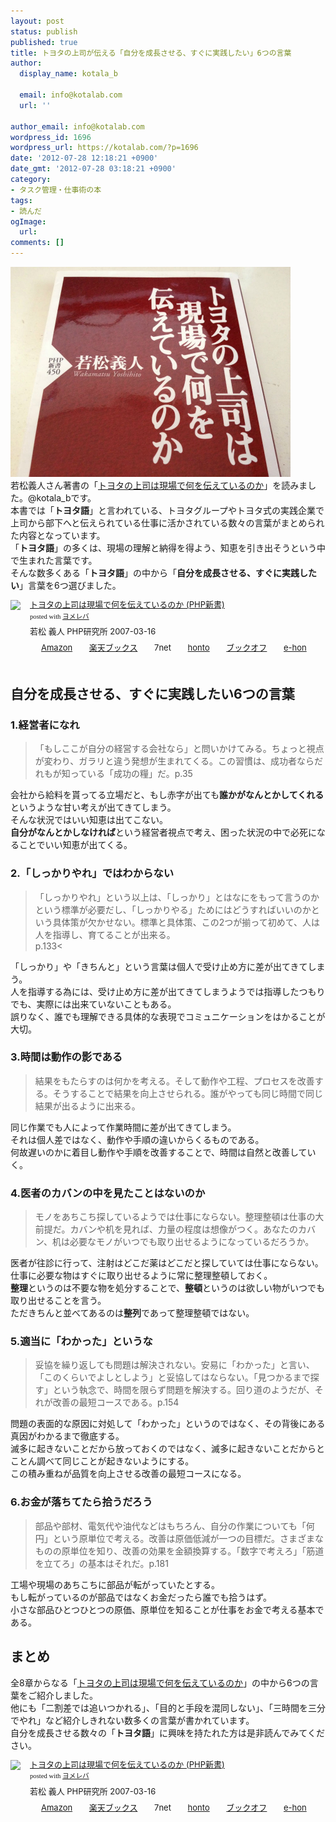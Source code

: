 ```yaml
---
layout: post
status: publish
published: true
title: トヨタの上司が伝える「自分を成長させる、すぐに実践したい」6つの言葉
author:
  display_name: kotala_b

  email: info@kotalab.com
  url: ''

author_email: info@kotalab.com
wordpress_id: 1696
wordpress_url: https://kotalab.com/?p=1696
date: '2012-07-28 12:18:21 +0900'
date_gmt: '2012-07-28 03:18:21 +0900'
category:
- タスク管理・仕事術の本
tags:
- 読んだ
ogImage:
  url:
comments: []
---
```

<p><a href="/wp-content/uploads/toyota_120728.jpg" target="_blank"><img src="/wp-content/uploads/toyota_120728.jpg" alt="" title="toyota_120728" width="448" height="336" class="alignnone size-full wp-image-1697" /></a><br />
若松義人さん著書の「<a href="https://www.amazon.co.jp/exec/obidos/asin/4569690645/same-22/" rel="nofollow" name="booklink" target="_blank">トヨタの上司は現場で何を伝えているのか</a>」を読みました。@kotala_bです。<br />
本書では「<strong>トヨタ語</strong>」と言われている、トヨタグループやトヨタ式の実践企業で上司から部下へと伝えられている仕事に活かされている数々の言葉がまとめられた内容となっています。<br />
「<strong>トヨタ語</strong>」の多くは、現場の理解と納得を得よう、知恵を引き出そうという中で生まれた言葉です。<br />
そんな数多くある「<strong>トヨタ語</strong>」の中から「<strong>自分を成長させる、すぐに実践したい</strong>」言葉を6つ選びました。<br />
</p>
<!--more-->
<div class="booklink-box" style="text-align:left;padding-bottom:20px;font-size:small;/zoom: 1;overflow: hidden;">
<div class="booklink-image" style="float:left;margin:0 15px 10px 0;"><a href="https://www.amazon.co.jp/exec/obidos/asin/4569690645/same-22/" name="booklink" rel="nofollow" target="_blank"><img src="https://images-fe.ssl-images-amazon.com/images/I/51qdjSxmf2L._SL160_.jpg" style="border: none;" /></a></div>
<div class="booklink-info" style="line-height:120%;/zoom: 1;overflow: hidden;">
<div class="booklink-name" style="margin-bottom:10px;line-height:120%"><a href="https://www.amazon.co.jp/exec/obidos/asin/4569690645/same-22/" rel="nofollow" name="booklink" target="_blank">トヨタの上司は現場で何を伝えているのか (PHP新書)</a>
<div class="booklink-powered-date" style="font-size:8pt;margin-top:5px;font-family:verdana;line-height:120%">posted with <a href="https://yomereba.com" target="_blank">ヨメレバ</a></div>
</div>
<div class="booklink-detail" style="margin-bottom:5px;">若松 義人 PHP研究所 2007-03-16    </div>
<div class="booklink-link2" style="margin-top:10px;">
<div class="shoplinkamazon" style="display:inline;margin-right:5px;background: url('https://img.yomereba.com/tam_y.gif') 0 0 no-repeat;padding: 2px 0 2px 18px;white-space: nowrap;"><a href="https://www.amazon.co.jp/exec/obidos/asin/4569690645/same-22/" rel="nofollow" target="_blank" title="アマゾン" >Amazon</a></div>
<div class="shoplinkrakuten" style="display:inline;margin-right:5px;background: url('https://img.yomereba.com/tam_y.gif') 0 -50px no-repeat;padding: 2px 0 2px 18px;white-space: nowrap;"><a href="https://hb.afl.rakuten.co.jp/hgc/0fa7afc8.bbfc196a.0fa7afc9.d56c38f1/?pc=http%3A%2F%2Fbooks.rakuten.co.jp%2Frb%2F4332879%2F%3Fscid%3Daf_ich_link_urltxt%26m%3Dhttp%3A%2F%2Fm.rakuten.co.jp%2Fev%2Fbook%2F" rel="nofollow" target="_blank" title="楽天ブックス" >楽天ブックス</a></div>
<div class="shoplinkseven" style="display:inline;margin-right:5px;background: url('https://img.yomereba.com/tam_y.gif') 0 -100px no-repeat;padding: 2px 0 2px 18px;white-space: nowrap;"><span class="removed_link" title="click.linksynergy.com/fs-bin/click?id=d2yYUp776R4&amp;subid=&amp;offerid=197738.1&amp;type=10&amp;tmpid=1787&amp;RD_PARM1=http%253A%252F%252Fwww.7netshopping.jp%252Fbooks%252Fsearch_result%252F%253Fctgy%253Dbooks%2526code%253D4569690645">7net</span></div>
<div class="shoplinkbk1" style="display:inline;margin-right:5px;background: url('https://img.yomereba.com/tam_y.gif') 0 -150px no-repeat;padding: 2px 0 2px 18px;white-space: nowrap;"><a href="https://ck.jp.ap.valuecommerce.com/servlet/referral?sid=2967684&pid=881104827&vc_url=http%3A%2F%2Fhonto.jp%2Fnetstore%2Fsearch_021_104569690645.html%3Fsrchf%3D1%26srchGnrNm%3D1" target="_blank" title="bk1" >honto</a></div>
<div class="shoplinkbookoff" style="display:inline;margin-right:5px;background: url('https://img.yomereba.com/tam_y.gif') 0 -200px no-repeat;padding: 2px 0 2px 18px;white-space: nowrap;"><a href="https://click.linksynergy.com/fs-bin/click?id=d2yYUp776R4&subid=&offerid=169505.1&type=10&tmpid=3677&RD_PARM1=http%253A%252F%252Fwww.bookoffonline.co.jp%252Fdisplay%252FL001%252Cbg%253D12%252Cq%253D9784569690643" rel="nofollow" target="_blank" title="ブックオフオンライン" >ブックオフ</a></div>
<div class="shoplinkehon" style="display:inline;margin-right:5px;background: url('https://img.yomereba.com/tam_y.gif') 0 -250px no-repeat;padding: 2px 0 2px 18px;white-space: nowrap;"><a href="https://ck.jp.ap.valuecommerce.com/servlet/referral?sid=2967684&pid=881104827&vc_url=http%3A%2F%2Fwww.e-hon.ne.jp%2Fbec%2FSA%2FDetail%3FrefISBN%3D4569690645" target="_blank" title="e-hon" >e-hon</a></div>
</div>
</div>
<div class="booklink-footer" style="clear: left"></div>
</div>
<h2>自分を成長させる、すぐに実践したい6つの言葉</h2>
<h3>1.経営者になれ</h3>
<blockquote><p>「もしここが自分の経営する会社なら」と問いかけてみる。ちょっと視点が変わり、ガラリと違う発想が生まれてくる。この習慣は、成功者ならだれもが知っている「成功の糧」だ。p.35</p></blockquote>
<p>会社から給料を貰ってる立場だと、もし赤字が出ても<strong>誰かがなんとかしてくれる</strong>というような甘い考えが出てきてしまう。<br />
そんな状況ではいい知恵は出てこない。<br />
<strong>自分がなんとかしなければ</strong>という経営者視点で考え、困った状況の中で必死になることでいい知恵が出てくる。</p>
<h3>2.「しっかりやれ」ではわからない</h3>
<blockquote><p>「しっかりやれ」という以上は、「しっかり」とはなにをもって言うのかという標準が必要だし、「しっかりやる」ためにはどうすればいいのかという具体策が欠かせない。標準と具体策、この2つが揃って初めて、人は人を指導し、育てることが出来る。<br />
p.133<</p></blockquote>
<p>「しっかり」や「きちんと」という言葉は個人で受け止め方に差が出てきてしまう。<br />
人を指導する為には、受け止め方に差が出てきてしまうようでは指導したつもりでも、実際には出来ていないこともある。<br />
誤りなく、誰でも理解できる具体的な表現でコミュニケーションをはかることが大切。</p>
<h3>3.時間は動作の影である</h3>
<blockquote><p>結果をもたらすのは何かを考える。そして動作や工程、プロセスを改善する。そうすることで結果を向上させられる。誰がやっても同じ時間で同じ結果が出るように出来る。</p></blockquote>
<p>同じ作業でも人によって作業時間に差が出てきてしまう。<br />
それは個人差ではなく、動作や手順の違いからくるものである。<br />
何故遅いのかに着目し動作や手順を改善することで、時間は自然と改善していく。</p>
<h3>4.医者のカバンの中を見たことはないのか</h3>
<blockquote><p>モノをあちこち探しているようでは仕事にならない。整理整頓は仕事の大前提だ。カバンや机を見れば、力量の程度は想像がつく。あなたのカバン、机は必要なモノがいつでも取り出せるようになっているだろうか。</p></blockquote>
<p>医者が往診に行って、注射はどこだ薬はどこだと探していては仕事にならない。<br />
仕事に必要な物はすぐに取り出せるように常に整理整頓しておく。<br />
<strong>整理</strong>というのは不要な物を処分することで、<strong>整頓</strong>というのは欲しい物がいつでも取り出せることを言う。<br />
ただきちんと並べてあるのは<strong>整列</strong>であって整理整頓ではない。</p>
<h3>5.適当に「わかった」というな</h3>
<blockquote><p>妥協を繰り返しても問題は解決されない。安易に「わかった」と言い、「このくらいでよしとしよう」と妥協してはならない。「見つかるまで探す」という執念で、時間を限らず問題を解決する。回り道のようだが、それが改善の最短コースである。p.154</p></blockquote>
<p>問題の表面的な原因に対処して「わかった」というのではなく、その背後にある真因がわかるまで徹底する。<br />
滅多に起きないことだから放っておくのではなく、滅多に起きないことだからとことん調べて同じことが起きないようにする。<br />
この積み重ねが品質を向上させる改善の最短コースになる。</p>
<h3>6.お金が落ちてたら拾うだろう</h3>
<blockquote><p>部品や部材、電気代や油代などはもちろん、自分の作業についても「何円」という原単位で考える。改善は原価低減が一つの目標だ。さまざまなものの原単位を知り、改善の効果を金額換算する。「数字で考えろ」「筋道を立てろ」の基本はそれだ。p.181</p></blockquote>
<p>工場や現場のあちこちに部品が転がっていたとする。<br />
もし転がっているのが部品ではなくお金だったら誰でも拾うはず。<br />
小さな部品ひとつひとつの原価、原単位を知ることが仕事をお金で考える基本である。</p>
<h2>まとめ</h2>
<p>全8章からなる「<a href="https://www.amazon.co.jp/exec/obidos/asin/4569690645/same-22/" rel="nofollow" name="booklink" target="_blank">トヨタの上司は現場で何を伝えているのか</a>」の中から6つの言葉をご紹介しました。<br />
他にも「二割差では追いつかれる」、「目的と手段を混同しない」、「三時間を三分でやれ」など紹介しきれない数多くの言葉が書かれています。<br />
自分を成長させる数々の「<strong>トヨタ語</strong>」に興味を持たれた方は是非読んでみてください。</p>
<div class="booklink-box" style="text-align:left;padding-bottom:20px;font-size:small;/zoom: 1;overflow: hidden;">
<div class="booklink-image" style="float:left;margin:0 15px 10px 0;"><a href="https://www.amazon.co.jp/exec/obidos/asin/4569690645/same-22/" name="booklink" rel="nofollow" target="_blank"><img src="https://images-fe.ssl-images-amazon.com/images/I/51qdjSxmf2L._SL160_.jpg" style="border: none;" /></a></div>
<div class="booklink-info" style="line-height:120%;/zoom: 1;overflow: hidden;">
<div class="booklink-name" style="margin-bottom:10px;line-height:120%"><a href="https://www.amazon.co.jp/exec/obidos/asin/4569690645/same-22/" rel="nofollow" name="booklink" target="_blank">トヨタの上司は現場で何を伝えているのか (PHP新書)</a>
<div class="booklink-powered-date" style="font-size:8pt;margin-top:5px;font-family:verdana;line-height:120%">posted with <a href="https://yomereba.com" target="_blank">ヨメレバ</a></div>
</div>
<div class="booklink-detail" style="margin-bottom:5px;">若松 義人 PHP研究所 2007-03-16    </div>
<div class="booklink-link2" style="margin-top:10px;">
<div class="shoplinkamazon" style="display:inline;margin-right:5px;background: url('https://img.yomereba.com/tam_y.gif') 0 0 no-repeat;padding: 2px 0 2px 18px;white-space: nowrap;"><a href="https://www.amazon.co.jp/exec/obidos/asin/4569690645/same-22/" rel="nofollow" target="_blank" title="アマゾン" >Amazon</a></div>
<div class="shoplinkrakuten" style="display:inline;margin-right:5px;background: url('https://img.yomereba.com/tam_y.gif') 0 -50px no-repeat;padding: 2px 0 2px 18px;white-space: nowrap;"><a href="https://hb.afl.rakuten.co.jp/hgc/0fa7afc8.bbfc196a.0fa7afc9.d56c38f1/?pc=http%3A%2F%2Fbooks.rakuten.co.jp%2Frb%2F4332879%2F%3Fscid%3Daf_ich_link_urltxt%26m%3Dhttp%3A%2F%2Fm.rakuten.co.jp%2Fev%2Fbook%2F" rel="nofollow" target="_blank" title="楽天ブックス" >楽天ブックス</a></div>
<div class="shoplinkseven" style="display:inline;margin-right:5px;background: url('https://img.yomereba.com/tam_y.gif') 0 -100px no-repeat;padding: 2px 0 2px 18px;white-space: nowrap;"><span class="removed_link" title="click.linksynergy.com/fs-bin/click?id=d2yYUp776R4&amp;subid=&amp;offerid=197738.1&amp;type=10&amp;tmpid=1787&amp;RD_PARM1=http%253A%252F%252Fwww.7netshopping.jp%252Fbooks%252Fsearch_result%252F%253Fctgy%253Dbooks%2526code%253D4569690645">7net</span></div>
<div class="shoplinkbk1" style="display:inline;margin-right:5px;background: url('https://img.yomereba.com/tam_y.gif') 0 -150px no-repeat;padding: 2px 0 2px 18px;white-space: nowrap;"><a href="https://ck.jp.ap.valuecommerce.com/servlet/referral?sid=2967684&pid=881104827&vc_url=http%3A%2F%2Fhonto.jp%2Fnetstore%2Fsearch_021_104569690645.html%3Fsrchf%3D1%26srchGnrNm%3D1" target="_blank" title="bk1" >honto</a></div>
<div class="shoplinkbookoff" style="display:inline;margin-right:5px;background: url('https://img.yomereba.com/tam_y.gif') 0 -200px no-repeat;padding: 2px 0 2px 18px;white-space: nowrap;"><a href="https://click.linksynergy.com/fs-bin/click?id=d2yYUp776R4&subid=&offerid=169505.1&type=10&tmpid=3677&RD_PARM1=http%253A%252F%252Fwww.bookoffonline.co.jp%252Fdisplay%252FL001%252Cbg%253D12%252Cq%253D9784569690643" rel="nofollow" target="_blank" title="ブックオフオンライン" >ブックオフ</a></div>
<div class="shoplinkehon" style="display:inline;margin-right:5px;background: url('https://img.yomereba.com/tam_y.gif') 0 -250px no-repeat;padding: 2px 0 2px 18px;white-space: nowrap;"><a href="https://ck.jp.ap.valuecommerce.com/servlet/referral?sid=2967684&pid=881104827&vc_url=http%3A%2F%2Fwww.e-hon.ne.jp%2Fbec%2FSA%2FDetail%3FrefISBN%3D4569690645" target="_blank" title="e-hon" >e-hon</a></div>
</div>
</div>
<div class="booklink-footer" style="clear: left"></div>
</div>

